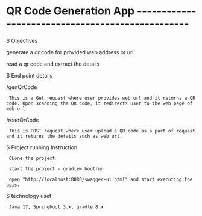 # QR Code Generation App -------------------------------------------------

$ Objectives

   generate a qr code for provided web address or url
  
   read a qr code and extract the details

$ End point details

   /genQrCode

     This is a Get request where user provides web url and it returns a QR code. Upon scanning the QR code, it redirects user to the web page of web url

   /readQrCode
  
     This is POST request where user upload a QR code as a part of request and it returns the details such as web url.

$ Project running Instruction

     CLone the project
     
     start the project - gradlew bootrun
     
     open "http://localhost:8080/swagger-ui.html" and start executing the apis.

$ technology uset
     
     Java 17, Springboot 3.x, gradle 8.x
          
     
